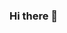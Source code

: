 ### Hi there 👋

<!--
**alexis9261/alexis9261** is a ✨ _special_ ✨ repository because its `README.md` (this file) appears on your GitHub profile.


- 🔭 I’m currently working on Oxas Tech - FullStack Engineer
- 🌱 I’m currently learning Reactjs and Ruby on Rails
- 📫 How to reach me: alexis.montilla@oxas.tech
- ⚡ Fun fact: Drummer by Hobbie 🥁
-->
